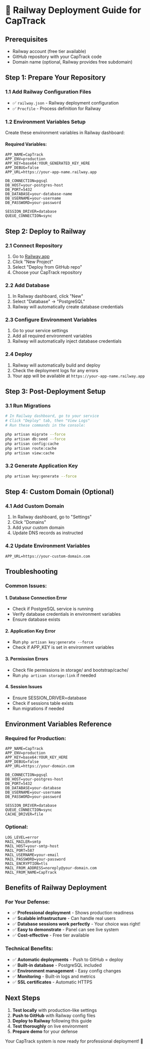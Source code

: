 # 🚀 Railway Deployment Guide for CapTrack

## Prerequisites
- Railway account (free tier available)
- GitHub repository with your CapTrack code
- Domain name (optional, Railway provides free subdomain)

## Step 1: Prepare Your Repository

### 1.1 Add Railway Configuration Files
- ✅ `railway.json` - Railway deployment configuration
- ✅ `Procfile` - Process definition for Railway

### 1.2 Environment Variables Setup
Create these environment variables in Railway dashboard:

#### Required Variables:
```
APP_NAME=CapTrack
APP_ENV=production
APP_KEY=base64:YOUR_GENERATED_KEY_HERE
APP_DEBUG=false
APP_URL=https://your-app-name.railway.app

DB_CONNECTION=pgsql
DB_HOST=your-postgres-host
DB_PORT=5432
DB_DATABASE=your-database-name
DB_USERNAME=your-username
DB_PASSWORD=your-password

SESSION_DRIVER=database
QUEUE_CONNECTION=sync
```

## Step 2: Deploy to Railway

### 2.1 Connect Repository
1. Go to [Railway.app](https://railway.app)
2. Click "New Project"
3. Select "Deploy from GitHub repo"
4. Choose your CapTrack repository

### 2.2 Add Database
1. In Railway dashboard, click "New"
2. Select "Database" → "PostgreSQL"
3. Railway will automatically create database credentials

### 2.3 Configure Environment Variables
1. Go to your service settings
2. Add all required environment variables
3. Railway will automatically inject database credentials

### 2.4 Deploy
1. Railway will automatically build and deploy
2. Check the deployment logs for any errors
3. Your app will be available at `https://your-app-name.railway.app`

## Step 3: Post-Deployment Setup

### 3.1 Run Migrations
```bash
# In Railway dashboard, go to your service
# Click "Deploy" tab, then "View Logs"
# Run these commands in the console:

php artisan migrate --force
php artisan db:seed --force
php artisan config:cache
php artisan route:cache
php artisan view:cache
```

### 3.2 Generate Application Key
```bash
php artisan key:generate --force
```

## Step 4: Custom Domain (Optional)

### 4.1 Add Custom Domain
1. In Railway dashboard, go to "Settings"
2. Click "Domains"
3. Add your custom domain
4. Update DNS records as instructed

### 4.2 Update Environment Variables
```
APP_URL=https://your-custom-domain.com
```

## Troubleshooting

### Common Issues:

#### 1. Database Connection Error
- Check if PostgreSQL service is running
- Verify database credentials in environment variables
- Ensure database exists

#### 2. Application Key Error
- Run `php artisan key:generate --force`
- Check if APP_KEY is set in environment variables

#### 3. Permission Errors
- Check file permissions in storage/ and bootstrap/cache/
- Run `php artisan storage:link` if needed

#### 4. Session Issues
- Ensure SESSION_DRIVER=database
- Check if sessions table exists
- Run migrations if needed

## Environment Variables Reference

### Required for Production:
```
APP_NAME=CapTrack
APP_ENV=production
APP_KEY=base64:YOUR_KEY_HERE
APP_DEBUG=false
APP_URL=https://your-domain.com

DB_CONNECTION=pgsql
DB_HOST=your-postgres-host
DB_PORT=5432
DB_DATABASE=your-database
DB_USERNAME=your-username
DB_PASSWORD=your-password

SESSION_DRIVER=database
QUEUE_CONNECTION=sync
CACHE_DRIVER=file
```

### Optional:
```
LOG_LEVEL=error
MAIL_MAILER=smtp
MAIL_HOST=your-smtp-host
MAIL_PORT=587
MAIL_USERNAME=your-email
MAIL_PASSWORD=your-password
MAIL_ENCRYPTION=tls
MAIL_FROM_ADDRESS=noreply@your-domain.com
MAIL_FROM_NAME=CapTrack
```

## Benefits of Railway Deployment

### For Your Defense:
- ✅ **Professional deployment** - Shows production readiness
- ✅ **Scalable infrastructure** - Can handle real users
- ✅ **Database sessions work perfectly** - Your choice was right!
- ✅ **Easy to demonstrate** - Panel can see live system
- ✅ **Cost-effective** - Free tier available

### Technical Benefits:
- ✅ **Automatic deployments** - Push to GitHub = deploy
- ✅ **Built-in database** - PostgreSQL included
- ✅ **Environment management** - Easy config changes
- ✅ **Monitoring** - Built-in logs and metrics
- ✅ **SSL certificates** - Automatic HTTPS

## Next Steps

1. **Test locally** with production-like settings
2. **Push to GitHub** with Railway config files
3. **Deploy to Railway** following this guide
4. **Test thoroughly** on live environment
5. **Prepare demo** for your defense

Your CapTrack system is now ready for professional deployment! 🎉
